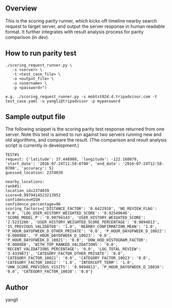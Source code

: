 ## Overview

This is the scoring parity runner, which kicks off timeline nearby search request to target server, and output the server response in human readable format. It further integrates with result analysis process for parity comparison (in dev).

## How to run parity test

```
./scoring_request_runner.py \
   -s <server> \
   -t <test_case_file> \
   -o <output_file> \
   -u <username> \
   -p <password>")

e.g. ./scoring_request_runner.py -s mobtst02d.d.tripadvisor.com -t test_case.yaml -u yangli@tripadvisor -p mypassword
```

## Sample output file

The following snippet is the scoring parity test response returned from one server. Note this test is aimed to run against two servers running new and old algorithms, and compare the result. (The comparison and result analysis script is currently in development.)

```
TEST#1
request: {'latitude': 37.448988, 'longitude': -122.160879, 'start_date': '2016-07-24T11:58-0700', 'end_date': '2016-07-24T12:58-0700', 'accuracy': 5}
guessed_location: 2374039

nearby_locations:
rank#1:
location_id=2374039
score=0.9979414523213952
confidence=HIGH
confidence_percentage=96
scoring_factors={'DISTANCE_FACTOR': '0.6422918', 'NO_REVIEW_FLAG': '0.0', 'LOG_USER_HISTORY_WEIGHTED_SCORE': '0.92549646', 'SCORE_MODEL_P': '0.99794143', 'USER_HISTORY_WEIGHTED_SCORE': '2.5231206', 'USER_HISTORY_WEIGHTED_SCORE_PERCENTAGE': '0.9894813', 'IS_PREVIOUS_VALIDATED': '1.0', 'NEARBY_CONFIRMATION_MEAN': '1.0', 'P_HOUR_DAYOFWEEK_D_OTHER_PRIVATE': '0.0', 'P_HOUR_DAYOFWEEK_D_10022': '0.008988', 'P_HOUR_DAYOFWEEK_D_10023': '0.0', 'P_HOUR_DAYOFWEEK_D_10021': '0.0', 'DOW_HOD_HISTOGRAM_FACTOR': '0.008988', 'WITH_TOP_RANKED_VALIDATIONS': '0.0', 'RECENT_VALIDATIONS_PERCENTAGE': '0.0', 'LOG_TOTAL_REVIEW': '3.4339871', 'CATEGORY_FACTOR_OTHER_PRIVATE': '0.0', 'CATEGORY_FACTOR_10021': '0.0', 'CATEGORY_FACTOR_10023': '0.0', 'CATEGORY_FACTOR_10022': '1.0', 'INTERCEPT_TERM': '1.0', 'UHW_SCORE_PREVIOUS_VISITS': '0.9894813', 'P_HOUR_DAYOFWEEK_D_10038': '0.0', 'CATEGORY_FACTOR_10038': '0.0'}
```

## Author

yangli
